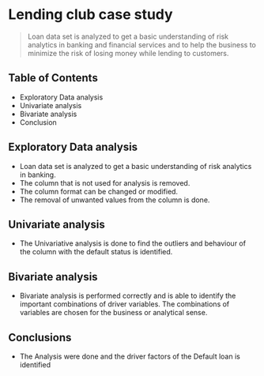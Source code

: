 # Lending club case study
> Loan data set is analyzed to get a basic understanding of risk analytics in banking and financial services and to help the business to minimize the risk of losing money while lending to customers.


## Table of Contents
* Exploratory Data analysis
* Univariate analysis
* Bivariate analysis
* Conclusion

<!-- You can include any other section that is pertinent to your problem -->

## Exploratory Data analysis
- Loan data set is analyzed to get a basic understanding of risk analytics in banking.
- The column that is not used for analysis is removed.
- The column format can be changed or modified.
- The removal of unwanted values from the column is done.

<!-- You don't have to answer all the questions - just the ones relevant to your project. -->

## Univariate analysis
- The Univariative analysis is done to find the outliers and behaviour of the column with the default status is identified.

## Bivariate analysis
- Bivariate analysis is performed correctly and is able to identify the important combinations of driver variables. The combinations of variables are chosen for the business or analytical sense.


## Conclusions
- The Analysis were done and the driver factors of the Default loan is identified


<!-- You don't have to answer all the questions - just the ones relevant to your project. -->



